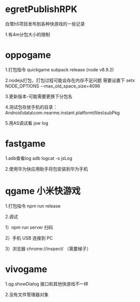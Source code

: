 # egretPublishRPK
白鹭h5项目发布到各种快游戏的一些记录

1.有4m分包大小的限制

# oppogame
1.打包指令 quickgame subpack release (node v8.9.2)

2.nodejs打包，打包过程可能会存在内存不足问题 需要设置下 setx NODE_OPTIONS --max_old_space_size=4096

3.更新版本-可能需要更换下分包名

4.测试包存放手机的目录：Android\data\com.nearme.instant.platform\files\subPkg

5.用AS调试看 jsw log


# fastgame
1.adb查看log                adb logcat -s jsLog

2.使用华为快应用助手将包安装到华为手机

# qgame 小米快游戏
1.打包指令 npm run release

2.调试

1）npm run server 扫码

2）⼿机 USB 连接到 PC 

3）浏览器 chrome://inspect/ （需要梯子）

# vivogame
1.qg.showDialog 接口和其他快游戏不一样

2.没有文件管理器对象
